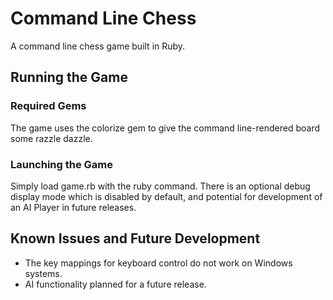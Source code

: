 # Command Line Chess
A command line chess game built in Ruby. 
## Running the Game
### Required Gems
The game uses the colorize gem to give the command line-rendered board some razzle dazzle.
### Launching the Game
Simply load game.rb with the ruby command. There is an optional debug display mode which is disabled by default, and potential for development of an AI Player in future releases.
## Known Issues and Future Development
- The key mappings for keyboard control do not work on Windows systems. 
- AI functionality planned for a future release.
